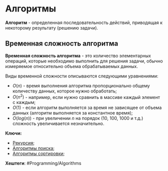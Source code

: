 
# Алгоритмы #

**Алгоритм** - определенная последовательность действий, приводящая к некоторому результату (решению задачи).

## Временная сложность алгоритма ##

**Временная сложность алгоритма** - это количество элементарных операций, которые необходимо выполнить для решения задачи, обычно измеряемое относительно объема обрабатываемых данных.

Виды временной сложности описываются следующими уравнениями:

* $O(n)$ - время выполнения алгоритма пропорционально общему количеству данных, которое нужно обработать;
* $O(n^2)$ - например, если нужно сравнить в массиве каждый элемент с каждым;
* $O(1)$ - если алгоритм выполняется за время не зависящее от объема данных (алгоритм выполняется за константное время);
* $O(log(n))$ - при увеличении $n$ на порядок (10, 100, 1000 и т.д.) сложность увеличивается незначительно.

**Ключи:** 
* [Рекурсия](Recursion);
* [Алгоритмы поиска](Search);
* [Алгоритмы сортировки](Sort);

**Хештеги**: #Programming/Algorithms  